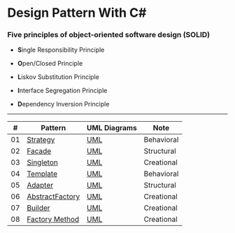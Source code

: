 Design Pattern With C#
============

### Five principles of object-oriented software design (SOLID)

- **S**ingle Responsibility Principle

- **O**pen/Closed Principle

- **L**iskov Substitution Principle

- **I**nterface Segregation Principle

- **D**ependency Inversion Principle

***

| # | Pattern | UML Diagrams | Note |
|---| ------- | ------------ | ---- |
| 01| [Strategy](/DesignPatternLib/GangOfFour/Strategy) | [UML](/UML%20Diagrams/Strategy.pdf) | Behavioral |
| 02| [Facade](/DesignPatternLib/GangOfFour/Facade) | [UML](/UML%20Diagrams/Facade.pdf) | Structural |
| 03| [Singleton](/DesignPatternLib/GangOfFour/Singleton) | [UML](/UML%20Diagrams/Singleton.pdf) | Creational |
| 04| [Template](/DesignPatternLib/GangOfFour/Template) | [UML](/UML%20Diagrams/Template.pdf) | Behavioral |
| 05| [Adapter](/DesignPatternLib/GangOfFour/Adapter) | [UML](/UML%20Diagrams/Adapter.pdf) | Structural |
| 06| [AbstractFactory](/DesignPatternLib/GangOfFour/AbstractFactory) | [UML](/UML%20Diagrams/Abstract.pdf) | Creational |
| 07| [Builder](/DesignPatternLib/GangOfFour/Builder) | [UML](/UML%20Diagrams/Builder.pdf) | Creational |
| 08| [Factory Method](/DesignPatternLib/GangOfFour/Factory) | [UML](/UML%20Diagrams/Factory.pdf) | Creational |
